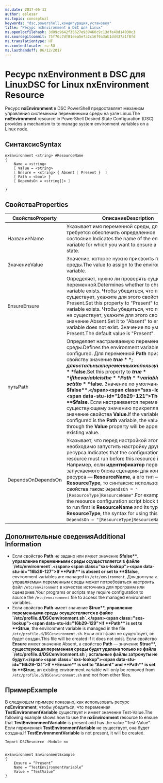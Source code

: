 ```yaml
---
ms.date: 2017-06-12
author: eslesar
ms.topic: conceptual
keywords: "dsc,powershell,конфигурация,установка"
title: "Ресурс nxEnvironment в DSC для Linux"
ms.openlocfilehash: 3d09c9642f35627e939460c9c13dfe48d14030c3
ms.sourcegitcommit: 75f70c7df01eea5e7a2c16f9a3ab1dd437a1f8fd
ms.translationtype: HT
ms.contentlocale: ru-RU
ms.lasthandoff: 06/12/2017
---
```

# <a name="dsc-for-linux-nxenvironment-resource"></a><span data-ttu-id="16b29-103">Ресурс nxEnvironment в DSC для Linux</span><span class="sxs-lookup"><span data-stu-id="16b29-103">DSC for Linux nxEnvironment Resource</span></span>

<span data-ttu-id="16b29-104">Ресурс **nxEnvironment** в DSC PowerShell предоставляет механизм управления системными переменными среды на узле Linux.</span><span class="sxs-lookup"><span data-stu-id="16b29-104">The **nxEnvironment** resource in PowerShell Desired State Configuration (DSC) provides a mechanism to to manage system environment variables on a Linux node.</span></span>

## <a name="syntax"></a><span data-ttu-id="16b29-105">Синтаксис</span><span class="sxs-lookup"><span data-stu-id="16b29-105">Syntax</span></span>

```
nxEnvironment <string> #ResourceName
{
    Name = <string>
    [ Value = <string>
    [ Ensure = <string> { Absent | Present }  ]
    [ Path = <bool> }
    [ DependsOn = <string[]> ]

}
```

## <a name="properties"></a><span data-ttu-id="16b29-106">Свойства</span><span class="sxs-lookup"><span data-stu-id="16b29-106">Properties</span></span>

|  <span data-ttu-id="16b29-107">Свойство</span><span class="sxs-lookup"><span data-stu-id="16b29-107">Property</span></span> |  <span data-ttu-id="16b29-108">Описание</span><span class="sxs-lookup"><span data-stu-id="16b29-108">Description</span></span> | 
|---|---|
| <span data-ttu-id="16b29-109">Название</span><span class="sxs-lookup"><span data-stu-id="16b29-109">Name</span></span>| <span data-ttu-id="16b29-110">Указывает имя переменной среды, для которой требуется обеспечить определенное состояние.</span><span class="sxs-lookup"><span data-stu-id="16b29-110">Indicates the name of the environment variable for which you want to ensure a specific state.</span></span>| 
| <span data-ttu-id="16b29-111">Значение</span><span class="sxs-lookup"><span data-stu-id="16b29-111">Value</span></span>| <span data-ttu-id="16b29-112">Значение, которое нужно присвоить переменной среды.</span><span class="sxs-lookup"><span data-stu-id="16b29-112">The value to assign to the environment variable.</span></span>| 
| <span data-ttu-id="16b29-113">Ensure</span><span class="sxs-lookup"><span data-stu-id="16b29-113">Ensure</span></span>| <span data-ttu-id="16b29-114">Определяет, нужно ли проверять существование переменной.</span><span class="sxs-lookup"><span data-stu-id="16b29-114">Determines whether to check if the variable exists.</span></span> <span data-ttu-id="16b29-115">Чтобы убедиться, что переменная существует, укажите для этого свойства значение Present.</span><span class="sxs-lookup"><span data-stu-id="16b29-115">Set this property to "Present" to ensure the variable exists.</span></span> <span data-ttu-id="16b29-116">Чтобы убедиться, что переменная не существует, укажите для этого свойства значение Absent.</span><span class="sxs-lookup"><span data-stu-id="16b29-116">Set it to "Absent" to ensure the variable does not exist.</span></span> <span data-ttu-id="16b29-117">Значение по умолчанию — Present.</span><span class="sxs-lookup"><span data-stu-id="16b29-117">The default value is "Present".</span></span>| 
| <span data-ttu-id="16b29-118">путь</span><span class="sxs-lookup"><span data-stu-id="16b29-118">Path</span></span>| <span data-ttu-id="16b29-119">Определяет настраиваемую переменную среды.</span><span class="sxs-lookup"><span data-stu-id="16b29-119">Defines the environment variable that is being configured.</span></span> <span data-ttu-id="16b29-120">Для переменной **Path** присвойте этому свойству значение **$true**; для остальных переменных используйте значение **$false**.</span><span class="sxs-lookup"><span data-stu-id="16b29-120">Set this property to **$true** if the variable is the **Path** variable; otherwise, set it to **$false**.</span></span> <span data-ttu-id="16b29-121">Значение по умолчанию — **$false**.</span><span class="sxs-lookup"><span data-stu-id="16b29-121">The default is **$false**.</span></span> <span data-ttu-id="16b29-122">Если настраивается переменная **Path**, к существующему значению прикрепляется значение свойства **Value**.</span><span class="sxs-lookup"><span data-stu-id="16b29-122">If the variable being configured is the **Path** variable, the value provided through the **Value** property will be appended to the existing value.</span></span>| 
| <span data-ttu-id="16b29-123">DependsOn</span><span class="sxs-lookup"><span data-stu-id="16b29-123">DependsOn</span></span> | <span data-ttu-id="16b29-124">Указывает, что перед настройкой этого ресурса необходимо запустить настройку другого ресурса.</span><span class="sxs-lookup"><span data-stu-id="16b29-124">Indicates that the configuration of another resource must run before this resource is configured.</span></span> <span data-ttu-id="16b29-125">Например, если **идентификатор** первого запускаемого блока сценария для конфигурации ресурса — **ResourceName**, а его тип — **ResourceType**, то синтаксис использования этого свойства таков: `DependsOn = "[ResourceType]ResourceName"`.</span><span class="sxs-lookup"><span data-stu-id="16b29-125">For example, if the **ID** of the resource configuration script block that you want to run first is **ResourceName** and its type is **ResourceType**, the syntax for using this property is `DependsOn = "[ResourceType]ResourceName"`.</span></span>| 

## <a name="additional-information"></a><span data-ttu-id="16b29-126">Дополнительные сведения</span><span class="sxs-lookup"><span data-stu-id="16b29-126">Additional Information</span></span>

* <span data-ttu-id="16b29-127">Если свойство **Path** не задано или имеет значение **$false**, управление переменными среды осуществляется в файле `/etc/environment`.</span><span class="sxs-lookup"><span data-stu-id="16b29-127">If **Path** is absent or set to **$false**, environment variables are managed in `/etc/environment`.</span></span> <span data-ttu-id="16b29-128">Для доступа к управляемым переменным среды может потребоваться настроить файл `/etc/environment` в качестве источника для программ или сценариев.</span><span class="sxs-lookup"><span data-stu-id="16b29-128">Your programs or scripts may require configuration to source the `/etc/environment` file to access the managed environment variables.</span></span>
* <span data-ttu-id="16b29-129">Если свойство **Path** имеет значение **$true**, управление переменными среды осуществляется в файле `/etc/profile.d/DSCenvironment.sh`.</span><span class="sxs-lookup"><span data-stu-id="16b29-129">If **Path** is set to **$true**, the environment variable is managed in the file `/etc/profile.d/DSCenvironment.sh`.</span></span> <span data-ttu-id="16b29-130">Если этот файл не существует, он будет создан.</span><span class="sxs-lookup"><span data-stu-id="16b29-130">This file will be created if it does not exist.</span></span> <span data-ttu-id="16b29-131">Если свойство **Ensure** имеет значение Absent, а свойство **Path** — значение **$true**, существующая переменная среды будет удалена только из файла `/etc/profile.d/DSCenvironment.sh`; остальные файлы затронуты не будут.</span><span class="sxs-lookup"><span data-stu-id="16b29-131">If **Ensure** is set to "Absent" and **Path** is set to **$true**, an existing environment variable will only be removed from `/etc/profile.d/DSCenvironment.sh` and not from other files.</span></span>

## <a name="example"></a><span data-ttu-id="16b29-132">Пример</span><span class="sxs-lookup"><span data-stu-id="16b29-132">Example</span></span>

<span data-ttu-id="16b29-133">В следующем примере показано, как использовать ресурс **nxEnvironment**, чтобы убедиться, что переменная **TestEnvironmentVariable** существует и имеет значение Test-Value.</span><span class="sxs-lookup"><span data-stu-id="16b29-133">The following example shows how to use the **nxEnvironment** resource to ensure that **TestEnvironmentVariable** is present and has the value "Test-Value".</span></span> <span data-ttu-id="16b29-134">Если переменная **TestEnvironmentVariable** не существует, она будет создана.</span><span class="sxs-lookup"><span data-stu-id="16b29-134">If **TestEnvironmentVariable** is not present, it will be created.</span></span>

```
Import-DSCResource -Module nx 


nxEnvironment EnvironmentExample
{
    Ensure = “Present”
    Name = “TestEnvironmentVariable”
    Value = “TestValue”
}
```


